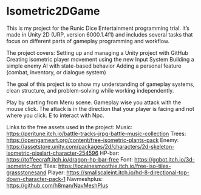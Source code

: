 # Isometric2DGame
This is my project for the Runic Dice Entertainment programming trial. It’s made in Unity 2D (URP, version 6000.1.4f1) and includes several tasks that focus on different parts of gameplay programming and workflow.

The project covers: Setting up and managing a Unity project with GitHub Creating isometric player movement using the new Input System Building a simple enemy AI with state-based behavior Adding a personal feature (combat, inventory, or dialogue system)

The goal of this project is to show my understanding of gameplay systems, clean structure, and problem-solving while working independently.



Play by starting from Menu scene. Gameplay wise you attack with the mouse click. The attack is in the direction that your player is facing and not where you click. E to interact with Npc. 

Links to the free assets used in the project: 
Music: https://peritune.itch.io/battle-tracks-jrpg-battle-music-collection
Trees: https://opengameart.org/content/free-isometric-plants-pack
Enemy: https://assetstore.unity.com/packages/2d/characters/2d-skeleton-isometric-pixelart-character-254596
HP-bar: https://toffeecraft.itch.io/dragon-hp-bar-free
Font: https://ggbot.itch.io/3d-isometric-font
Tiles: https://iocainesmoothie.itch.io/free-iso-tiles-grassstonesand
Player: https://smallscaleint.itch.io/hd-8-directional-top-down-character-pack-1
Navmeshplus: https://github.com/h8man/NavMeshPlus

